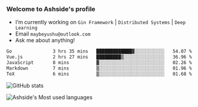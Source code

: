 ### Welcome to Ashside's profile

- I’m currently working on `Gin Framework` | `Distributed Systems` | `Deep Learning`
- Email `maybeyushu@outlook.com`
- Ask me about anything!

<!--START_SECTION:waka-->

```txt
Go               3 hrs 35 mins   █████████████▓░░░░░░░░░░░   54.07 %
Vue.js           2 hrs 27 mins   █████████▒░░░░░░░░░░░░░░░   36.96 %
JavaScript       8 mins          ▓░░░░░░░░░░░░░░░░░░░░░░░░   02.26 %
Markdown         7 mins          ▒░░░░░░░░░░░░░░░░░░░░░░░░   01.96 %
TeX              6 mins          ▒░░░░░░░░░░░░░░░░░░░░░░░░   01.68 %
```

<!--END_SECTION:waka-->

![GitHub stats](https://github-readme-stats.vercel.app/api?username=Ashside)

![Ashside's Most used languages](https://github-readme-stats.vercel.app/api/top-langs/?username=Ashside&layout=compact&hide_border=true&langs_count=10)


